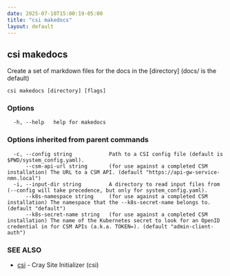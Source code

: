 ```yaml
---
date: 2025-07-10T15:00:19-05:00
title: "csi makedocs"
layout: default
---
```

## csi makedocs

Create a set of markdown files for the docs in the [directory] (docs/ is the default)

```
csi makedocs [directory] [flags]
```

### Options

```
  -h, --help   help for makedocs
```

### Options inherited from parent commands

```
  -c, --config string            Path to a CSI config file (default is $PWD/system_config.yaml).
      --csm-api-url string       (for use against a completed CSM installation) The URL to a CSM API. (default "https://api-gw-service-nmn.local")
  -i, --input-dir string         A directory to read input files from (--config will take precedence, but only for system_config.yaml).
      --k8s-namespace string     (for use against a completed CSM installation) The namespace that the --k8s-secret-name belongs to. (default "default")
      --k8s-secret-name string   (for use against a completed CSM installation) The name of the Kubernetes secret to look for an OpenID credential in for CSM APIs (a.k.a. TOKEN=). (default "admin-client-auth")
```

### SEE ALSO

* [csi](/commands/csi/)	 - Cray Site Initializer (csi)

